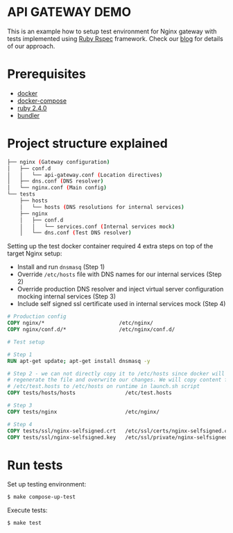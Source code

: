 API GATEWAY DEMO
================

This is an example how to setup test environment for Nginx gateway with tests
implemented using [Ruby Rspec](http://rspec.info/) framework.
Check our [blog](http://underthehood.meltwater.com) for details of our approach.

# Prerequisites
* [docker](https://www.docker.com/)
* [docker-compose](https://docs.docker.com/compose/)
* [ruby 2.4.0](https://www.ruby-lang.org/en/news/2016/12/25/ruby-2-4-0-released/)
* [bundler](http://bundler.io/)

# Project structure explained
~~~bash
├── nginx (Gateway configuration)
│   ├── conf.d
│   │   └── api-gateway.conf (Location directives)
│   ├── dns.conf (DNS resolver)
│   └── nginx.conf (Main config)
└── tests
    ├── hosts
    │   └── hosts (DNS resolutions for internal services)
    ├── nginx
    │   ├── conf.d
    │   │   └── services.conf (Internal services mock)
    │   └── dns.conf (Test DNS resolver)
~~~

Setting up the test docker container required 4 extra steps on top of the target Nginx setup:
* Install and run `dnsmasq` (Step 1)
* Override `/etc/hosts` file with DNS names for our internal services (Step 2)
* Override production DNS resolver and inject virtual server configuration mocking internal services (Step 3)
* Include self signed ssl certificate used in internal services mock (Step 4)

~~~dockerfile
# Production config
COPY nginx/*                        /etc/nginx/
COPY nginx/conf.d/*                 /etc/nginx/conf.d/

# Test setup

# Step 1
RUN apt-get update; apt-get install dnsmasq -y

# Step 2 - we can not directly copy it to /etc/hosts since docker will
# regenerate the file and overwrite our changes. We will copy content from
# /etc/test.hosts to /etc/hosts on runtime in launch.sh script
COPY tests/hosts/hosts                /etc/test.hosts

# Step 3
COPY tests/nginx                      /etc/nginx/

# Step 4
COPY tests/ssl/nginx-selfsigned.crt   /etc/ssl/certs/nginx-selfsigned.crt
COPY tests/ssl/nginx-selfsigned.key   /etc/ssl/private/nginx-selfsigned.key
~~~

# Run tests
Set up testing environment:
~~~bash
$ make compose-up-test
~~~

Execute tests:
~~~bash
$ make test
~~~
